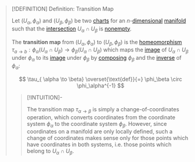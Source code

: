 >[!DEFINITION] Definition: Transition Map
>
>Let $(U_{\alpha}, \phi_{\alpha})$ and $(U_{\beta}, \phi_{\beta})$ be two [charts](Coordinates/Chart.md) for an $n$-[dimensional](Dimension%20of%20a%20Manifold.md) [manifold](Manifold.md) such that the [intersection](../../../Set%20Theory/Operations%20with%20Sets/Intersection.md) $U_{\alpha} \cap U_{\beta}$ is [nonempty](../../../Set%20Theory/The%20Empty%20Set.md).
>
>The **transition map** from $(U_{\alpha}, \phi_{\alpha})$ to $(U_{\beta}, \phi_{\beta})$ is the [homeomorphism](../../../Topology/Continuity/Homeomorphisms/Homeomorphism.md) $\tau_{a\to b}: \phi_\alpha(U_\alpha \cap U_\beta) \to \phi_\beta(U_\alpha \cap U_\beta)$ which maps the [image](../../../Analysis/Functions/Image%20of%20a%20Function.md) of $U_\alpha \cap U_\beta$ under $\phi_\alpha$ to its [image](../../../Analysis/Functions/Image%20of%20a%20Function.md) under $\phi_\beta$ by [composing](../../../Analysis/Functions/Composition.md) $\phi_\beta$ and the [inverse](../../../Analysis/Functions/Types%20of%20Functions/Inverse%20Function.md) of $\phi_\alpha$:
>
>$$
>\tau_{ \alpha \to \beta} \overset{\text{def}}{=} \phi_\beta \circ \phi_\alpha^{-1}
>$$
>
>>[!INTUITION]-
>>
>>The transition map $\tau_{ \alpha \to \beta }$ is simply a change-of-coordinates operation, which converts coordinates from the coordinate system $\phi_{\alpha}$ to the coordinate system $\phi_{\beta}$. However, since coordinates on a manifold are only locally defined, such a change of coordinates makes sense only for those points which have coordinates in both systems, i.e. those points which belong to $U_{\alpha} \cap U_{\beta}$.
>>
>